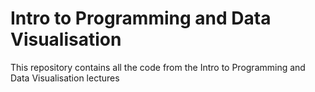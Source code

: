 # Intro to Programming and Data Visualisation

This repository contains all the code from the Intro to Programming and Data Visualisation lectures

